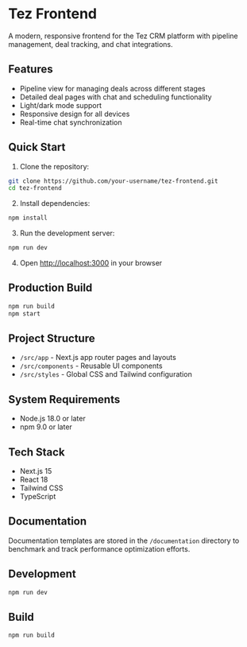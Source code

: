 # Tez Frontend

A modern, responsive frontend for the Tez CRM platform with pipeline management, deal tracking, and chat integrations.

## Features

- Pipeline view for managing deals across different stages
- Detailed deal pages with chat and scheduling functionality
- Light/dark mode support
- Responsive design for all devices
- Real-time chat synchronization

## Quick Start

1. Clone the repository:
```bash
git clone https://github.com/your-username/tez-frontend.git
cd tez-frontend
```

2. Install dependencies:
```bash
npm install
```

3. Run the development server:
```bash
npm run dev
```

4. Open [http://localhost:3000](http://localhost:3000) in your browser

## Production Build

```bash
npm run build
npm start
```

## Project Structure

- `/src/app` - Next.js app router pages and layouts
- `/src/components` - Reusable UI components
- `/src/styles` - Global CSS and Tailwind configuration

## System Requirements

- Node.js 18.0 or later
- npm 9.0 or later

## Tech Stack

- Next.js 15
- React 18
- Tailwind CSS
- TypeScript

## Documentation

Documentation templates are stored in the `/documentation` directory to benchmark and track performance optimization efforts.

## Development

```bash
npm run dev
```

## Build

```bash
npm run build
``` 